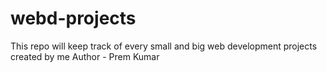 # webd-projects
This repo will keep track of every small and big web development projects created by me
Author - Prem Kumar
